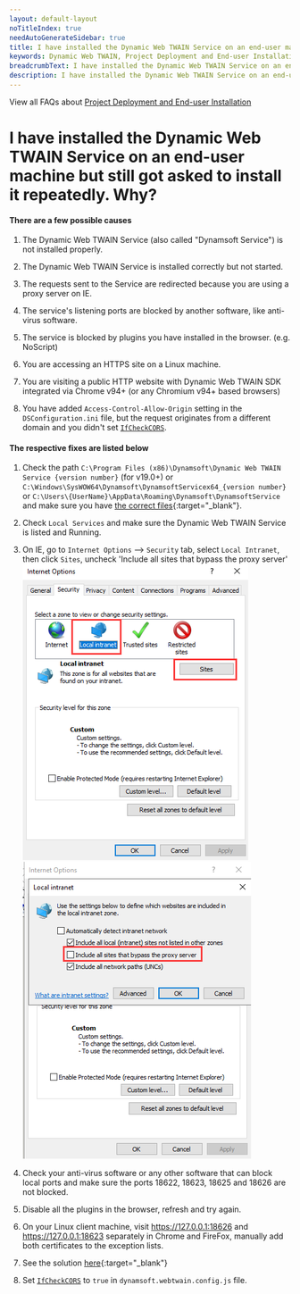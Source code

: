```yaml
---
layout: default-layout
noTitleIndex: true
needAutoGenerateSidebar: true
title: I have installed the Dynamic Web TWAIN Service on an end-user machine but still got asked to install it repeatedly. Why?
keywords: Dynamic Web TWAIN, Project Deployment and End-user Installation, install, repeatedly
breadcrumbText: I have installed the Dynamic Web TWAIN Service on an end-user machine but still got asked to install it repeatedly. Why?
description: I have installed the Dynamic Web TWAIN Service on an end-user machine but still got asked to install it repeatedly. Why?
---
```


View all FAQs about [Project Deployment and End-user Installation](
https://www.dynamsoft.com/web-twain/docs/faq/#project-deployment-and-end-user-installation)

# I have installed the Dynamic Web TWAIN Service on an end-user machine but still got asked to install it repeatedly. Why?

#### There are a few possible causes

1. The Dynamic Web TWAIN Service (also called "Dynamsoft Service") is not installed properly.

2. The Dynamic Web TWAIN Service is installed correctly but not started.

3. The requests sent to the Service are redirected because you are using a proxy server on IE.

4. The service's listening ports are blocked by another software, like anti-virus software.

5. The service is blocked by plugins you have installed in the browser. (e.g. NoScript)

6. You are accessing an HTTPS site on a Linux machine.

7. You are visiting a public HTTP website with Dynamic Web TWAIN SDK integrated via Chrome v94+ (or any Chromium v94+ based browsers)

8. You have added `Access-Control-Allow-Origin` setting in the `DSConfiguration.ini` file, but the request originates from a different domain and you didn't set [`IfCheckCORS`](/_articles/extended-usage/dynamsoft-service-configuration.md#access-control-allow-origin).

#### The respective fixes are listed below

1. Check the path `C:\Program Files (x86)\Dynamsoft\Dynamic Web TWAIN Service {version number}` (for v19.0+) or `C:\Windows\SysWOW64\Dynamsoft\DynamsoftServicex64_{version number}` or `C:\Users\{UserName}\AppData\Roaming\Dynamsoft\DynamsoftService` and make sure you have [the correct files](/_articles/extended-usage/dynamsoft-service-configuration.md#related-files-and-folders){:target="_blank"}.

2. Check `Local Services` and make sure the Dynamic Web TWAIN Service is listed and Running.

3. On IE, go to `Internet Options` --> `Security` tab, select `Local Intranet`, then click `Sites`, uncheck 'Include all sites that bypass the proxy server'  
   ![why-is-the-browser-prompting-me-to-install-dynamsoft-service-repeatedly-1](/assets/imgs/why-is-the-browser-prompting-me-to-install-dynamsoft-service-repeatedly-1.png)
   ![why-is-the-browser-prompting-me-to-install-dynamsoft-service-repeatedly-2](/assets/imgs/why-is-the-browser-prompting-me-to-install-dynamsoft-service-repeatedly-2.png)

4. Check your anti-virus software or any other software that can block local ports and make sure the ports 18622, 18623, 18625 and 18626 are not blocked.

5. Disable all the plugins in the browser, refresh and try again.

6. On your Linux client machine, visit https://127.0.0.1:18626 and https://127.0.0.1:18623 separately in Chrome and FireFox, manually add both certificates to the exception lists.

7. See the solution [here](/_articles/faq/http-insecure-websites-in-chromium-browser.md){:target="_blank"}

8. Set [`IfCheckCORS`](/_articles/info/api/Dynamsoft_WebTwainEnv.md#ifcheckcors) to `true` in `dynamsoft.webtwain.config.js` file.